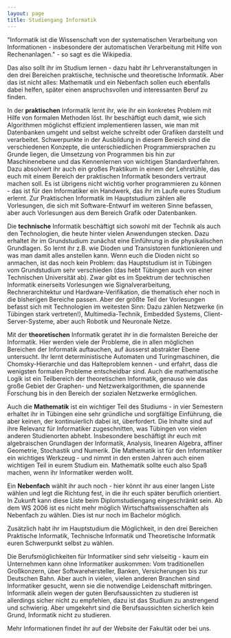 ```yaml
---
layout: page
title: Studiengang Informatik
---
```


"Informatik ist die Wissenschaft von der systematischen Verarbeitung von
Informationen - insbesondere der automatischen Verarbeitung mit Hilfe
von Rechenanlagen." - so sagt es die Wikipedia.

Das also sollt ihr im Studium lernen - dazu habt ihr Lehrveranstaltungen
in den drei Bereichen praktische, technische und theoretische
Informatik. Aber das ist nicht alles: Mathematik und ein Nebenfach
sollen euch ebenfalls dabei helfen, später einen anspruchsvollen und
interessanten Beruf zu finden.

In der **praktischen** Informatik lernt ihr, wie ihr ein konkretes
Problem mit Hilfe von formalen Methoden löst. Ihr beschäftigt euch
damit, wie sich Algorithmen möglichst effizient implementieren lassen,
wie man mit Datenbanken umgeht und selbst welche schreibt oder Grafiken
darstellt und verarbeitet. Schwerpunkte in der Ausbildung in diesem
Bereich sind die verschiedenen Konzepte, die unterschiedlichen
Programmiersprachen zu Grunde liegen, die Umsetzung von Programmen bis
hin zur Maschinenebene und das Kennenlernen von wichtigen
Standardverfahren. Dazu absolviert ihr auch ein großes Praktikum in
einem der Lehrstühle, das euch mit einem Bereich der praktischen
Informatik besonders vertraut machen soll. Es ist übrigens nicht wichtig
vorher programmieren zu können - das ist für den Informatiker ein
Handwerk, das ihr im Laufe eures Studium erlernt. Zur Praktischen
Informatik im Hauptstudium zählen alle Vorlesungen, die sich mit
Software-Entwurf im weiteren Sinne befassen, aber auch Vorlesungen aus
dem Bereich Grafik oder Datenbanken.

Die **technische** Informatik beschäftigt sich sowohl mit der Technik
als auch den Technologien, die heute hinter vielen Anwendungen stecken.
Dazu erhaltet ihr im Grundstudium zunächst eine Einführung in die
physikalischen Grundlagen. So lernt ihr z.B. wie Dioden und Transistoren
funktionieren und was man damit alles anstellen kann. Wenn euch die
Dioden nicht so anmachen, ist das noch kein Problem: das Hauptstudium
ist in Tübingen vom Grundstudium sehr verschieden (das hebt Tübingen
auch von einer Technischen Universität ab). Zwar gibt es im Spektrum der
technischen Informatik einerseits Vorlesungen wie Signalverarbeitung,
Rechnerarchitektur und Hardware-Verifikation, die thematisch eher noch
in die bisherigen Bereiche passen. Aber der größte Teil der Vorlesungen
befasst sich mit Technologien im weitesten Sinn: Dazu zählen Netzwerke
(in Tübingen stark vertreten\!), Multimedia-Technik, Embedded Systems,
Client-Server-Systeme, aber auch Robotik und Neuronale Netze.

Mit der **theoretischen** Informatik geratet ihr in die formalsten
Bereiche der Informatik. Hier werden viele der Probleme, die in allen
möglichen Bereichen der Informatik auftauchen, auf äusserst abstrakter
Ebene untersucht. Ihr lernt deterministische Automaten und
Turingmaschinen, die Chomsky-Hierarchie und das Halteproblem kennen -
und erfahrt, dass die wenigsten formalen Probleme entscheidbar sind.
Auch die mathematische Logik ist ein Teilbereich der theoretischen
Informatik, genauso wie das große Gebiet der Graphen- und
Netzwerkalgorithmen, die spannende Forschung bis in den Bereich der
sozialen Netzwerke ermöglichen.

Auch die **Mathematik** ist ein wichtiger Teil des Studiums - in vier
Semestern erhaltet ihr in Tübingen eine sehr gründliche und sorgfältige
Einführung, die aber keinen, der kontinuierlich dabei ist, überfordert.
Die Inhalte sind auf ihre Relevanz für Informatiker zugeschnitten, was
Tübingen von vielen anderen Studienorten abhebt. Insbesondere
beschäftigt ihr euch mit algebraischen Grundlagen der Informatik,
Analysis, linearen Algebra, affiner Geometrie, Stochastik und Numerik.
Die Mathematik ist für den Informatiker ein wichtiges Werkzeug - und
nimmt in den ersten Jahren auch einen wichtigen Teil in eurem Studium
ein. Mathematik sollte euch also Spaß machen, wenn ihr Informatiker
werden wollt.

Ein **Nebenfach** wählt ihr auch noch - hier könnt ihr aus einer langen
Liste wählen und legt die Richtung fest, in die ihr euch später
beruflich orientiert. In Zukunft kann diese Liste beim Diplomstudiengang
eingeschränkt sein. Ab dem WS 2006 ist es nicht mehr möglich
Wirtschaftswissenschaften als Nebenfach zu wählen. Dies ist nur noch im
Bachelor möglich.

Zusätzlich habt ihr im Hauptstudium die Möglichkeit, in den drei
Bereichen Praktische Informatik, Technische Informatik und Theoretische
Informatik euren Schwerpunkt selbst zu wählen.

Die Berufsmöglichkeiten für Informatiker sind sehr vielseitig - kaum ein
Unternehmen kann ohne Informatiker auskommen: Vom traditionellen
Großkonzern, über Softwarehersteller, Banken, Versicherungen bis zur
Deutschen Bahn. Aber auch in vielen, vielen anderen Branchen sind
Informatiker gesucht, wenn sie die notwendige Leidenschaft mitbringen.
Informatik allein wegen der guten Berufsaussichten zu studieren ist
allerdings sicher nicht zu empfehlen, dazu ist das Studium zu
anstrengend und schwierig. Aber umgekehrt sind die Berufsaussichten
sicherlich kein Grund, Informatik nicht zu studieren.

Mehr Informationen findet ihr auf der Website der Fakultät oder bei uns.
